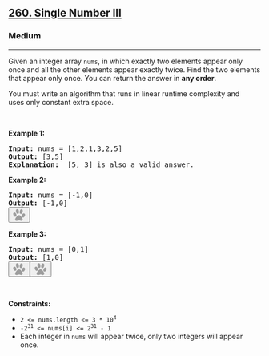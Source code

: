 <h2><a href="https://leetcode.com/problems/single-number-iii/">260. Single Number III</a></h2><h3>Medium</h3><hr><div><p>Given an integer array <code>nums</code>, in which exactly two elements appear only once and all the other elements appear exactly twice. Find the two elements that appear only once. You can return the answer in <strong>any order</strong>.</p>

<p>You must write an&nbsp;algorithm that runs in linear runtime complexity and uses&nbsp;only constant extra space.</p>

<p>&nbsp;</p>
<p><strong class="example">Example 1:</strong></p>

<pre><strong>Input:</strong> nums = [1,2,1,3,2,5]
<strong>Output:</strong> [3,5]
<strong>Explanation: </strong> [5, 3] is also a valid answer.
</pre>

<p><strong class="example">Example 2:</strong></p>

<pre class="" style="position: relative;"><strong>Input:</strong> nums = [-1,0]
<strong>Output:</strong> [-1,0]
<button class="lazy-felix lazy-felix-download-btn" data-name="[-1,0]"><svg xmlns="http://www.w3.org/2000/svg" class="lazyfelix-icon" width="27" height="25" viewBox="0 0 27 25" fill="none">    <path d="M13.4518 13.0377C11.4186 12.7365 6.4864 16.878 5.39453 21.7726V22.0362C5.48795 24.1899 7.75902 24.9194 10.9292 24.0316C13.0111 23.1639 14.1728 23.1375 16.125 24.0316C17.9698 25.1612 20.41 23.7051 20.643 22.0362C20.3191 18.4517 16.3154 13.1956 13.4518 13.0377Z" fill="#7A7A7A" fill-opacity="0.7"></path>    <ellipse cx="4.85476" cy="11.946" rx="2.97265" ry="4.24369" transform="rotate(-21.5283 4.85476 11.946)" fill="#7A7A7A" fill-opacity="0.7"></ellipse>    <ellipse cx="22.0599" cy="13.5489" rx="2.97265" ry="4.24369" transform="rotate(22.9527 22.0599 13.5489)" fill="#7A7A7A" fill-opacity="0.7"></ellipse>    <ellipse cx="10.1354" cy="5.66514" rx="2.92739" ry="4.7215" transform="rotate(-9.76985 10.1354 5.66514)" fill="#7A7A7A" fill-opacity="0.7"></ellipse>    <ellipse cx="17.552" cy="5.95842" rx="2.92739" ry="4.7215" transform="rotate(14.6303 17.552 5.95842)" fill="#7A7A7A" fill-opacity="0.7"></ellipse>
  </svg></button></pre>

<p><strong class="example">Example 3:</strong></p>

<pre class="" style="position: relative;"><strong>Input:</strong> nums = [0,1]
<strong>Output:</strong> [1,0]
<button class="lazy-felix lazy-felix-download-btn" data-name="0,1]"><svg xmlns="http://www.w3.org/2000/svg" class="lazyfelix-icon" width="27" height="25" viewBox="0 0 27 25" fill="none">    <path d="M13.4518 13.0377C11.4186 12.7365 6.4864 16.878 5.39453 21.7726V22.0362C5.48795 24.1899 7.75902 24.9194 10.9292 24.0316C13.0111 23.1639 14.1728 23.1375 16.125 24.0316C17.9698 25.1612 20.41 23.7051 20.643 22.0362C20.3191 18.4517 16.3154 13.1956 13.4518 13.0377Z" fill="#7A7A7A" fill-opacity="0.7"></path>    <ellipse cx="4.85476" cy="11.946" rx="2.97265" ry="4.24369" transform="rotate(-21.5283 4.85476 11.946)" fill="#7A7A7A" fill-opacity="0.7"></ellipse>    <ellipse cx="22.0599" cy="13.5489" rx="2.97265" ry="4.24369" transform="rotate(22.9527 22.0599 13.5489)" fill="#7A7A7A" fill-opacity="0.7"></ellipse>    <ellipse cx="10.1354" cy="5.66514" rx="2.92739" ry="4.7215" transform="rotate(-9.76985 10.1354 5.66514)" fill="#7A7A7A" fill-opacity="0.7"></ellipse>    <ellipse cx="17.552" cy="5.95842" rx="2.92739" ry="4.7215" transform="rotate(14.6303 17.552 5.95842)" fill="#7A7A7A" fill-opacity="0.7"></ellipse>
  </svg></button><button class="lazy-felix lazy-felix-download-btn" data-name="[0,1]"><svg xmlns="http://www.w3.org/2000/svg" class="lazyfelix-icon" width="27" height="25" viewBox="0 0 27 25" fill="none">    <path d="M13.4518 13.0377C11.4186 12.7365 6.4864 16.878 5.39453 21.7726V22.0362C5.48795 24.1899 7.75902 24.9194 10.9292 24.0316C13.0111 23.1639 14.1728 23.1375 16.125 24.0316C17.9698 25.1612 20.41 23.7051 20.643 22.0362C20.3191 18.4517 16.3154 13.1956 13.4518 13.0377Z" fill="#7A7A7A" fill-opacity="0.7"></path>    <ellipse cx="4.85476" cy="11.946" rx="2.97265" ry="4.24369" transform="rotate(-21.5283 4.85476 11.946)" fill="#7A7A7A" fill-opacity="0.7"></ellipse>    <ellipse cx="22.0599" cy="13.5489" rx="2.97265" ry="4.24369" transform="rotate(22.9527 22.0599 13.5489)" fill="#7A7A7A" fill-opacity="0.7"></ellipse>    <ellipse cx="10.1354" cy="5.66514" rx="2.92739" ry="4.7215" transform="rotate(-9.76985 10.1354 5.66514)" fill="#7A7A7A" fill-opacity="0.7"></ellipse>    <ellipse cx="17.552" cy="5.95842" rx="2.92739" ry="4.7215" transform="rotate(14.6303 17.552 5.95842)" fill="#7A7A7A" fill-opacity="0.7"></ellipse>
  </svg></button></pre>

<p>&nbsp;</p>
<p><strong>Constraints:</strong></p>

<ul>
	<li><code>2 &lt;= nums.length &lt;= 3 * 10<sup>4</sup></code></li>
	<li><code>-2<sup>31</sup> &lt;= nums[i] &lt;= 2<sup>31</sup> - 1</code></li>
	<li>Each integer in <code>nums</code> will appear twice, only two integers will appear once.</li>
</ul>
</div>